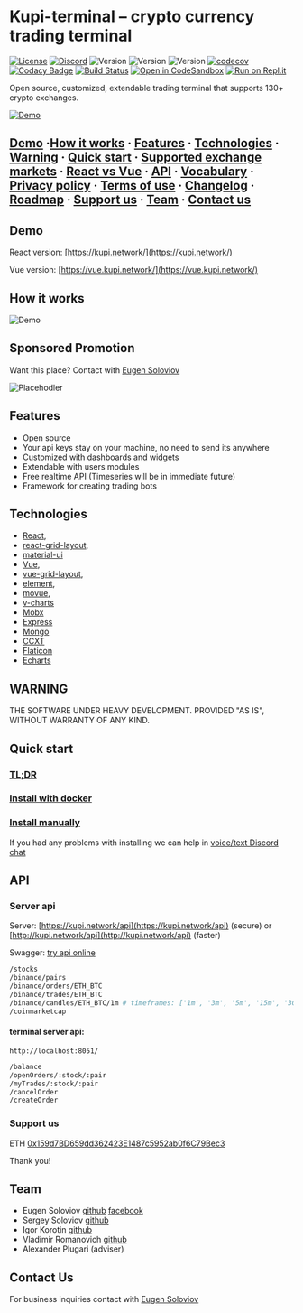 # Kupi-terminal – crypto currency trading terminal

[![License](https://img.shields.io/badge/licence-GPL--2.0-blue.svg)](https://raw.githubusercontent.com/kupi-network/kupi-terminal/master/LICENSE) [![Discord](https://img.shields.io/discord/430374279343898624.svg?color=4D64BA&label=chat%20on%20discord)](https://discord.gg/2PtuMAg) ![Version](https://img.shields.io/badge/express_server-0.6.0-blue.svg) ![Version](https://img.shields.io/badge/react_client-0.6.0-blue.svg) ![Version](https://img.shields.io/badge/vue_client-0.3.0-blue.svg) [![codecov](https://codecov.io/gh/kupi-network/kupi-terminal/branch/master/graph/badge.svg)](https://codecov.io/gh/kupi-network/kupi-terminal) [![Codacy Badge](https://api.codacy.com/project/badge/Grade/a0b7b6b595fd4b3db3818fed7665b1bf)](https://www.codacy.com/app/suenot/kupi-terminal?utm_source=github.com&amp;utm_medium=referral&amp;utm_content=kupi-network/kupi-terminal&amp;utm_campaign=Badge_Grade) [![Build Status](https://travis-ci.org/kupi-network/kupi-terminal.svg?branch=master)](https://travis-ci.org/kupi-network/kupi-terminal) [![Open in CodeSandbox](https://img.shields.io/badge/Open%20in-CodeSandbox-blue?style=flat-square&logo=codesandbox)](https://githubbox.com/suenot/kupi-terminal) [![Run on Repl.it](https://repl.it/badge/github/suenot/kupi-terminal)](https://repl.it/github/suenot/kupi-terminal)

Open source, customized, extendable trading terminal that supports 130+
crypto exchanges.

[![Demo](https://github.com/kupi-network/kupi-terminal/blob/master/demo.png?raw=true)](http://demo.kupi.network/)

## [Demo](#demo) ·[How it works](#how-it-works) · [Features](#features) · [Technologies](#technologies) · [Warning](#warning) · [Quick start](#quick-start) · [Supported exchange markets](https://github.com/kupi-network/kupi-terminal/blob/master/MARKETS.md) · [React vs Vue](https://github.com/kupi-network/kupi-terminal/blob/master/REACT_VS_VUE.md) · [API](#api) · [Vocabulary](https://github.com/kupi-network/kupi-terminal/blob/master/VOCABULARY.md) · [Privacy policy](https://github.com/kupi-network/kupi-terminal/blob/master/PRIVACY_POLICY.md) · [Terms of use](https://github.com/kupi-network/kupi-terminal/blob/master/TERMS_OF_USE.md) · [Changelog](https://github.com/kupi-network/kupi-terminal/blob/master/CHANGELOG.md) · [Roadmap](https://github.com/kupi-network/kupi-terminal/blob/master/ROADMAP.md) · [Support us](#support-us) · [Team](#team) · [Contact us](#contact-us)

## Demo

React version: [https://kupi.network/](https://kupi.network/)

Vue version: [https://vue.kupi.network/](https://vue.kupi.network/)

## How it works

![Demo](https://github.com/kupi-network/kupi-terminal/blob/master/structure.png?raw=true)

## Sponsored Promotion

Want this place? Contact with [Eugen Soloviov](https://www.facebook.com/soloviov.evgeniy/) 

![Placehodler](https://user-images.githubusercontent.com/1707/48204972-43569e00-e37c-11e8-9cf3-b86e3dc19ee9.png)

## Features

-   Open source
-   Your api keys stay on your machine, no need to send its anywhere
-   Customized with dashboards and widgets
-   Extendable with users modules
-   Free realtime API (Timeseries will be in immediate future)
-   Framework for creating trading bots

## Technologies

-   [React](https://github.com/facebook/react),
-   [react-grid-layout](https://github.com/STRML/react-grid-layout),
-   [material-ui](https://github.com/mui-org/material-ui)
-   [Vue](https://github.com/vuejs/vue),
-   [vue-grid-layout](https://github.com/jbaysolutions/vue-grid-layout),
-   [element](https://github.com/ElemeFE/element),
-   [movue](https://github.com/nighca/movue),
-   [v-charts](https://github.com/ElemeFE/v-charts)
-   [Mobx](https://github.com/mobxjs/mobx)
-   [Express](https://github.com/expressjs/express)
-   [Mongo](https://github.com/mongodb/mongo)
-   [CCXT](https://github.com/ccxt/ccxt)
-   [Flaticon](https://www.flaticon.com/)
-   [Echarts](https://github.com/apache/incubator-echarts)

## WARNING

THE SOFTWARE UNDER HEAVY DEVELOPMENT. PROVIDED "AS IS", WITHOUT WARRANTY
OF ANY KIND.

## Quick start

### [TL;DR](https://github.com/kupi-network/kupi-terminal/blob/master/INSTALL_TL_DR.md)

### [Install with docker](https://github.com/kupi-network/kupi-terminal/blob/master/INSTALL_WITH_DOCKER.md)

### [Install manually](https://github.com/kupi-network/kupi-terminal/blob/master/INSTALL_MANUALLY.md)

If you had any problems with installing we can help in [voice/text
Discord chat](https://discord.gg/2PtuMAg)

## API

### Server api

Server: [https://kupi.network/api](https://kupi.network/api) (secure) or
[http://kupi.network/api](http://kupi.network/api) (faster)

Swagger: [try api
online](https://app.swaggerhub.com/apis-docs/soloviofff/kupi.network/1.0.0)

```bash
/stocks
/binance/pairs
/binance/orders/ETH_BTC
/binance/trades/ETH_BTC
/binance/candles/ETH_BTC/1m # timeframes: ['1m', '3m', '5m', '15m', '30m', '1H', '2H', '4H', '6H', '12H', 'D', 'W', 'M']
/coinmarketcap
```

#### terminal server api:

```http://localhost:8051/```

```bash
/balance
/openOrders/:stock/:pair
/myTrades/:stock/:pair
/cancelOrder
/createOrder
```

### Support us

ETH [0x159d7BD659dd362423E1487c5952ab0f6C79Bec3](https://etherscan.io/address/0x159d7BD659dd362423E1487c5952ab0f6C79Bec3)

Thank you!

## Team

-   Eugen Soloviov [github](https://github.com/suenot) [facebook](https://www.facebook.com/soloviov.evgeniy)
-   Sergey Soloviov [github](https://github.com/soloviofff)
-   Igor Korotin [github](https://github.com/markolofsen)
-   Vladimir Romanovich [github](https://github.com/ibnteo)
-   Alexander Plugari (adviser)

## Contact Us

For business inquiries contact with [Eugen Soloviov](https://www.facebook.com/soloviov.evgeniy)
